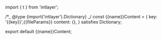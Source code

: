 import { t } from 'intlayer';

/\*_ @type {import('intlayer').Dictionary} _/
const {{name}}Content = {
key: '{{key}}',{{fileParams}}
content: {},
} satisfies Dictionary;

export default {{name}}Content;
